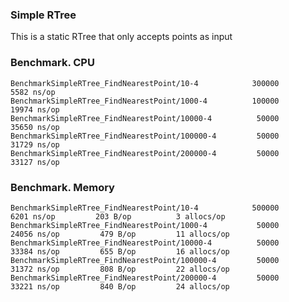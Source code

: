 ### Simple RTree

This is a static RTree that only accepts points as input


### Benchmark. CPU

    BenchmarkSimpleRTree_FindNearestPoint/10-4      	  300000	      5582 ns/op
    BenchmarkSimpleRTree_FindNearestPoint/1000-4    	  100000	     19974 ns/op
    BenchmarkSimpleRTree_FindNearestPoint/10000-4   	   50000	     35650 ns/op
    BenchmarkSimpleRTree_FindNearestPoint/100000-4  	   50000	     31729 ns/op
    BenchmarkSimpleRTree_FindNearestPoint/200000-4  	   50000	     33127 ns/op

### Benchmark. Memory

    BenchmarkSimpleRTree_FindNearestPoint/10-4      	  500000	      6201 ns/op	     203 B/op	       3 allocs/op
    BenchmarkSimpleRTree_FindNearestPoint/1000-4    	   50000	     24056 ns/op	     479 B/op	      11 allocs/op
    BenchmarkSimpleRTree_FindNearestPoint/10000-4   	   50000	     33384 ns/op	     655 B/op	      16 allocs/op
    BenchmarkSimpleRTree_FindNearestPoint/100000-4  	   50000	     31372 ns/op	     808 B/op	      22 allocs/op
    BenchmarkSimpleRTree_FindNearestPoint/200000-4  	   50000	     33221 ns/op	     840 B/op	      24 allocs/op
